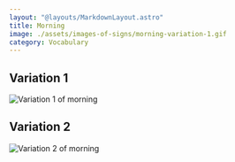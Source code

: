 ```yaml
---
layout: "@layouts/MarkdownLayout.astro"
title: Morning
image: ./assets/images-of-signs/morning-variation-1.gif
category: Vocabulary
---
```


## Variation 1

![Variation 1 of morning](@signs/morning-variation-1.gif)

## Variation 2

![Variation 2 of morning](@signs/morning-variation-2.gif)
